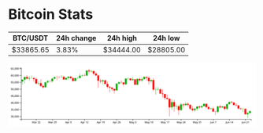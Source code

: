# Bitcoin Stats

BTC/USDT|24h change|24h high|24h low|
|---|---|---|---|
|$33865.65|3.83%|$34444.00|$28805.00|

<img src="./chart.svg">
